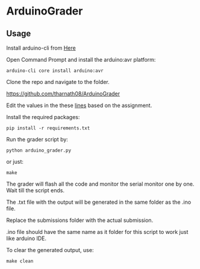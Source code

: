 # ArduinoGrader

## Usage
Install arduino-cli from [Here](https://arduino.github.io/arduino-cli/1.1/installation/)

Open Command Prompt and install the arduino:avr platform:

    arduino-cli core install arduino:avr

Clone the repo and navigate to the folder.

https://github.com/tharnath08/ArduinoGrader

Edit the values in the these [lines](https://github.com/tharnath08/ArduinoGrader/blob/main/arduino_grader.py#L11-L17) based on the assignment.

Install the required packages:

    pip install -r requirements.txt

Run the grader script by:

    python arduino_grader.py

or just:

    make

The grader will flash all the code and monitor the serial monitor one by one. Wait till the script ends.

The .txt file with the output will be generated in the same folder as the .ino file.

Replace the submissions folder with the actual submission.

.ino file should have the same name as it folder for this script to work just like arduino IDE.

To clear the generated output, use:

    make clean